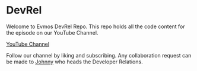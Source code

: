# DevRel

Welcome to Evmos DevRel Repo. This repo holds all the code content for the episode on our YouTube Channel.

[YouTube Channel](https://www.youtube.com/@Evmos)

Follow our channel by liking and subscribing. Any collaboration request can be made to [Johnny](mailto:johnny@evmos.org) who heads the Developer Relations.
